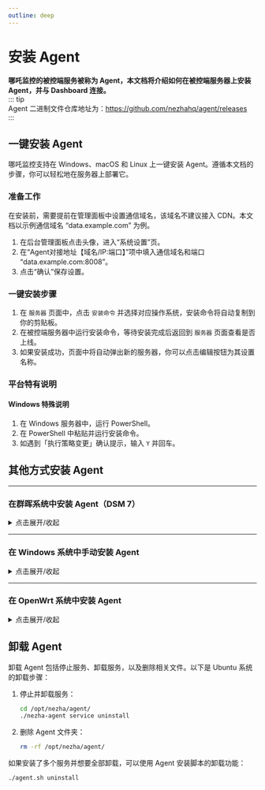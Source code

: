 ```yaml
---
outline: deep
---
```


# 安装 Agent

**哪吒监控的被控端服务被称为 Agent，本文档将介绍如何在被控端服务器上安装 Agent，并与 Dashboard 连接。**  
::: tip  
Agent 二进制文件仓库地址为：<https://github.com/nezhahq/agent/releases>  
:::

## 一键安装 Agent

哪吒监控支持在 Windows、macOS 和 Linux 上一键安装 Agent。遵循本文档的步骤，你可以轻松地在服务器上部署它。

### 准备工作

在安装前，需要提前在管理面板中设置通信域名，该域名不建议接入 CDN。本文档以示例通信域名 “data.example.com” 为例。  
1. 在后台管理面板点击头像，进入“系统设置”页。  
2. 在“Agent对接地址【域名/IP:端口】”项中填入通信域名和端口 “data.example.com:8008”。  
3. 点击“确认”保存设置。

### 一键安装步骤

1. 在 `服务器` 页面中，点击 `安装命令` 并选择对应操作系统，安装命令将自动复制到你的剪贴板。  
2. 在被控端服务器中运行安装命令，等待安装完成后返回到 `服务器` 页面查看是否上线。  
3. 如果安装成功，页面中将自动弹出新的服务器，你可以点击编辑按钮为其设置名称。  

### 平台特有说明

#### Windows 特殊说明
1. 在 Windows 服务器中，运行 PowerShell。  
2. 在 PowerShell 中粘贴并运行安装命令。  
3. 如遇到「执行策略变更」确认提示，输入 `Y` 并回车。

## 其他方式安装 Agent

---

### 在群晖系统中安装 Agent（DSM 7）

<details>
  <summary>点击展开/收起</summary>

由于群晖（Synology NAS）设备的系统基于特定版本的 Linux，其 shell 环境和软件包管理与标准 Linux 系统有所不同，因此不支持一键安装脚本。需要手动安装 Agent，具体步骤如下：

---

#### 1. 准备工作

1. **确保拥有管理员权限**  
   - 登录群晖的管理界面，或通过 SSH 使用管理员账户登录设备。

2. **安装必要的依赖**  
   确定群晖设备已安装 `wget`、`unzip` 或 `curl`

:::tip

也可以提前下载并解压好 Nezha Agent 的二进制文件，通过群晖的 DSM File Station 手动上传，免去安装依赖的步骤。

:::

---

#### 2. 下载 Nezha Agent

1. **确定群晖的 CPU 架构**  
   使用以下命令获取设备的架构信息：
   ```bash
   uname -m
   ```
   常见架构对应关系：
   - `x86_64` 对应 `amd64`
   - `armv7l` 或 `aarch64` 对应 `arm`

2. **下载适配的 Nezha Agent 二进制文件**  
   根据设备架构选择正确的下载链接。例如，对于 `amd64` 架构：
   ```bash
   wget -O nezha-agent.zip https://github.com/nezhahq/agent/releases/latest/download/nezha-agent_linux_amd64.zip
   ```

3. **解压文件**  
   将下载的压缩包解压到指定目录，例如 `/opt/nezha`：
   ```bash
   mkdir -p /opt/nezha
   unzip nezha-agent.zip -d /opt/nezha
   ```

4. **赋予运行权限**
   ```bash
   chmod +x /opt/nezha/nezha-agent
   ```
---

#### 3. 创建配置文件

1. **创建并编辑配置文件**  
   在 `/opt/nezha` 目录下创建 `config.yml` 文件，并添加以下内容：
   ```yaml
   client_secret: your_agent_secret
   debug: false
   disable_auto_update: false
   disable_command_execute: false
   disable_force_update: false
   disable_nat: false
   disable_send_query: false
   gpu: false
   insecure_tls: false
   ip_report_period: 1800
   report_delay: 1
   server: data.example.com:8008
   skip_connection_count: false
   skip_procs_count: false
   temperature: false
   tls: false 
   use_gitee_to_upgrade: false
   use_ipv6_country_code: false
   uuid: your_uuid
   ```
   - **字段说明**：
     - `server`：替换为 Dashboard 地址和端口，如 `data.example.com:8008`。
     - `client_secret`：替换为 Dashboard 配置文件中的 `agentsecretkey`，路径通常为 `/opt/nezha/dashboard/data/config.yaml`。
     - `uuid`：为该 Agent 生成一个唯一标识符，不要与同一个 Dashboard 中其他的 Agent 重复，可使用 `uuidgen` 命令生成：
       ```bash
       uuidgen
       ```
   - **保存文件**：将文件保存至 `/opt/nezha/config.yml`。

---

#### 4. 创建 systemctl 服务文件

1. **创建服务文件**  
   在 `/etc/systemd/system/` 目录下创建 `nezha-agent.service` 文件：
   ```bash
   sudo nano /etc/systemd/system/nezha-agent.service
   ```

2. **添加以下内容**：
   ```ini
   [Unit]
   Description=Nezha Agent
   After=network.target

   [Service]
   Type=simple
   User=root
   Group=root
   ExecStart=/opt/nezha/nezha-agent -c /opt/nezha/config.yml
   Restart=always
   RestartSec=5

   [Install]
   WantedBy=multi-user.target
   ```

3. **保存文件并重新加载服务配置**：
   ```bash
   sudo systemctl daemon-reload
   ```

---

#### 5. 启动 Agent

1. **启动服务**  
   使用以下命令启动 Agent：
   ```bash
   sudo systemctl start nezha-agent
   ```

2. **设置开机自启动**  
   ```bash
   sudo systemctl enable nezha-agent
   ```

3. **查看服务状态**  
   确保 Agent 已成功启动：
   ```bash
   sudo systemctl status nezha-agent
   ```
---

#### 6. 验证 Agent 连接

1. 登录 Dashboard，检查是否有新设备上线。
2. 如果服务运行正常且日志中无报错，则安装完成。

</details>

---

### 在 Windows 系统中手动安装 Agent

<details>
  <summary>点击展开/收起</summary>

Windows 系统除了一键脚本，也可以下载对应的二进制文件并手动配置，以下是详细步骤：

---

#### 1. 准备工作

1. **确保管理员权限**  
   使用管理员账户登录 Windows 系统。

2. **安装必要工具**  
   - 确保有解压工具（如 `7-Zip` 或 `WinRAR`）。

---

#### 2. 下载 Nezha Agent

1. **确认系统架构**  
   - Windows 系统一般为 `amd64` 架构，可直接下载对应的二进制文件。

2. **下载 Nezha Agent 文件**  
   - 访问 [Nezha Agent Releases](https://github.com/nezhahq/agent/releases)，下载适用于 `Windows` 的版本，例如：
     ```plaintext
     nezha-agent_windows_amd64.zip
     ```

3. **解压文件**  
   - 将下载的压缩包解压到指定目录，例如：`C:\nezha`。

---

#### 3. 创建配置文件

1. **创建并编辑配置文件**  
   在解压目录中创建 `config.yml` 文件，内容如下：
   ```yaml
   client_secret: your_agent_secret
   debug: false
   disable_auto_update: false
   disable_command_execute: false
   disable_force_update: false
   disable_nat: false
   disable_send_query: false
   gpu: false
   insecure_tls: false
   ip_report_period: 1800
   report_delay: 1
   server: data.example.com:8008
   skip_connection_count: false
   skip_procs_count: false
   temperature: false
   tls: false 
   use_gitee_to_upgrade: false
   use_ipv6_country_code: false
   uuid: your_uuid
   ```
   - **字段说明**：
     - `server`：替换为您的 Dashboard 地址和端口，例如 `data.example.com:8008`。
     - `client_secret`：替换为 Dashboard 的 `agentsecretkey`，通常位于 `/opt/nezha/dashboard/data/config.yaml` 文件中。
     - `uuid`：可以通过在线工具生成。

2. **保存文件**  
   将文件保存为 `config.yml`，存放在 Agent 的目录中。

---

#### 4. 运行 Agent

1. **以管理员权限运行 Agent**  
   打开命令提示符，进入 Agent 的目录并运行以下命令：
   ```powershell
   nezha-agent.exe -c config.yml
   ```

2. **验证连接**  
   - 登录 Dashboard，查看是否有新设备上线。
   - 如果日志中没有报错信息，说明安装成功。

---

#### 5. 设置为服务运行

1. **安装为服务**  
   - 进入 Agent 的目录，在命令提示符中运行：
     ```powershell
     nezha-agent.exe service install
     ```

2. **启动服务**  
   - 安装成功后，Agent 会自动以服务形式启动，重启系统时也会自动运行。

3. **卸载服务**  
   - 如需卸载服务，运行以下命令：
     ```powershell
     nezha-agent.exe service uninstall
     ```

</details>

---

### 在 OpenWrt 系统中安装 Agent

<details>
  <summary>点击展开/收起</summary>

OpenWrt 是轻量级 Linux 系统，需通过手动下载和配置安装 Nezha Agent。

---

#### 1. 准备工作

1. **确保管理员权限**  
   - 通过 SSH 登录到 OpenWrt，使用 `root` 账户操作。

2. **安装必要工具**  
   - 更新软件包列表并安装必要工具：
     ```bash
     opkg update
     opkg install wget unzip
     ```

---

#### 2. 下载 Nezha Agent

1. **确定系统架构**  
   使用以下命令获取架构信息：
   ```bash
   uname -m
   ```
   常见架构对应关系：
   - `x86_64` 对应 `nezha-agent_linux_amd64.zip`
   - `arm` 或 `aarch64` 对应 `nezha-agent_linux_arm.zip`

2. **下载适配的 Nezha Agent**  
   ```bash
   wget -O nezha-agent.zip https://github.com/nezhahq/agent/releases/latest/download/nezha-agent_linux_<arch>.zip
   ```

3. **解压文件**  
   解压文件至 `/etc/nezha` 目录：
   ```bash
   mkdir -p /etc/nezha
   unzip nezha-agent.zip -d /etc/nezha
   ```

---

#### 3. 创建配置文件

1. **创建配置文件**  
   创建并编辑 `/etc/nezha/config.yml` 文件并填入以下内容：
   ```bash
   touch /etc/nezha/config.yml
   vi /etc/nezha/config.yml
   ```
   ```yaml
   client_secret: your_agent_secret
   debug: false
   disable_auto_update: false
   disable_command_execute: false
   disable_force_update: false
   disable_nat: false
   disable_send_query: false
   gpu: false
   insecure_tls: false
   ip_report_period: 1800
   report_delay: 1
   server: data.example.com:8008
   skip_connection_count: false
   skip_procs_count: false
   temperature: false
   tls: false 
   use_gitee_to_upgrade: false
   use_ipv6_country_code: false
   uuid: your_uuid
   ```

2. **保存配置文件**  
   确保配置文件路径正确：`/etc/nezha/config.yml`。

---

#### 4. 运行 Agent

1. **赋予执行权限并启动 Agent**  
   ```bash
   chmod +x /etc/nezha/nezha-agent
   /etc/nezha/nezha-agent -c /etc/nezha/config.yml
   ```

2. **验证 Agent 连接**  
   - 登录 Dashboard 检查是否有新设备上线。
   - 确认 Agent 运行状态正常。

---

#### 5. 设置为开机自启动

在 OpenWrt 上，可以通过创建服务脚本的方式实现 Nezha Agent 开机自启动。

---

1. **创建服务脚本**  
   在 `/etc/init.d/nezha-service` 中创建一个服务脚本：
   ```bash
   vi /etc/init.d/nezha-service
   ```

2. **添加以下内容**  
   将以下内容复制到文件中，并根据需求修改 `nezha-agent` 的路径和配置文件路径：
   ```bash
   #!/bin/sh /etc/rc.common

   START=99
   USE_PROCD=1

   start_service() {
       procd_open_instance
       procd_set_param command /etc/nezha/nezha-agent -c /etc/nezha/config.yml
       procd_set_param respawn
       procd_close_instance
   }

   stop_service() {
       killall nezha-agent
   }

   restart() {
       stop
       sleep 2
       start
   }
   ```

3. **赋予执行权限**  
   保存文件后，赋予脚本执行权限：
   ```bash
   chmod +x /etc/init.d/nezha-service
   ```

4. **启用服务**  
   运行以下命令启用并启动服务：
   ```bash
   /etc/init.d/nezha-service enable
   /etc/init.d/nezha-service start
   ```

5. **验证启动状态**  
   使用以下命令检查服务是否正常运行：
   ```bash
   ps | grep nezha-agent
   ```

---

#### 注意事项

- **配置文件路径**：确保脚本中配置文件的路径（如 `/etc/nezha/config.yml`）正确。
- **服务管理**：可以使用以下命令管理服务：
  - 手动启动服务：
    ```bash
    /etc/init.d/nezha-service start
    ```
  - 停止服务：
    ```bash
    /etc/init.d/nezha-service stop
    ```
  - 重启服务：
    ```bash
    /etc/init.d/nezha-service restart
    ```
- **日志排查**：如 Agent 无法正常启动，可通过 `logread` 检查相关日志。
</details>

## 卸载 Agent

卸载 Agent 包括停止服务、卸载服务，以及删除相关文件。以下是 Ubuntu 系统的卸载步骤：

1. 停止并卸载服务：
   ```bash
   cd /opt/nezha/agent/
   ./nezha-agent service uninstall
   ```

2. 删除 Agent 文件夹：
   ```bash
   rm -rf /opt/nezha/agent/
   ```

如果安装了多个服务并想要全部卸载，可以使用 Agent 安装脚本的卸载功能：

```bash
./agent.sh uninstall
```